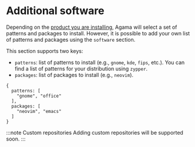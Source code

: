 # Additional software

Depending on the [product you are installing](./product), Agama will select a set of patterns and
packages to install. However, it is possible to add your own list of patterns and packages using the
`software` section.

This section supports two keys:

- `patterns`: list of patterns to install (e.g., `gnome`, `kde`, `fips`, etc.). You can find a list
  of patterns for your distribution using `zypper`.
- `packages`: list of packages to install (e.g., `neovim`).

```
{
  patterns: [
    "gnome", "office"
  ],
  packages: [
    "neovim", "emacs"
  ]
}
```

:::note Custom repositories
Adding custom repositories will be supported soon.
:::
